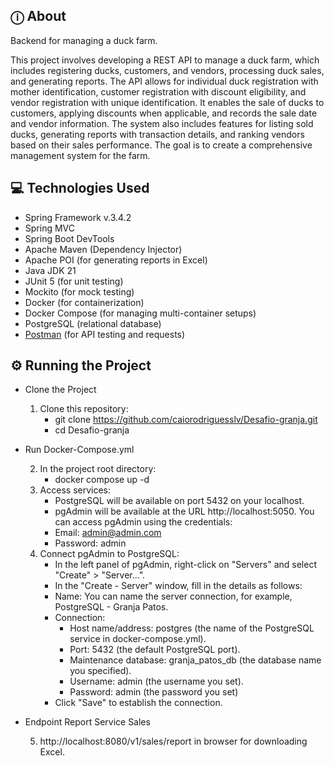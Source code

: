 ## ⓘ About
Backend for managing a duck farm.

This project involves developing a REST API to manage a duck farm, which includes registering ducks, customers, and vendors, processing duck sales, and generating reports. 
The API allows for individual duck registration with mother identification, customer registration with discount eligibility, and vendor registration with unique identification. 
It enables the sale of ducks to customers, applying discounts when applicable, and records the sale date and vendor information. 
The system also includes features for listing sold ducks, generating reports with transaction details, and ranking vendors based on their sales performance. 
The goal is to create a comprehensive management system for the farm.

## 💻 Technologies Used

* Spring Framework v.3.4.2
* Spring MVC
* Spring Boot DevTools
* Apache Maven (Dependency Injector)
* Apache POI (for generating reports in Excel)
* Java JDK 21
* JUnit 5 (for unit testing)
* Mockito (for mock testing)
* Docker (for containerization)
* Docker Compose (for managing multi-container setups)
* PostgreSQL (relational database)
* [Postman](https://www.postman.com/interstellar-moon-715825/workspace/desafio-granja/collection/21958705-df219aa6-31a8-44f4-900f-14dc1012085b?action=share&creator=21958705) (for API testing and requests)
  

## ⚙️ Running the Project

* Clone the Project
  
  1. Clone this repository:
     - git clone https://github.com/caiorodriguesslv/Desafio-granja.git
     - cd Desafio-granja

* Run Docker-Compose.yml
  
  2. In the project root directory:
     - docker compose up -d
  3. Access services:
     - PostgreSQL will be available on port 5432 on your localhost.
     - pgAdmin will be available at the URL http://localhost:5050. You can access pgAdmin using the credentials:
     - Email: admin@admin.com
     - Password: admin
  4. Connect pgAdmin to PostgreSQL:
     - In the left panel of pgAdmin, right-click on "Servers" and select "Create" > "Server...".
     - In the "Create - Server" window, fill in the details as follows:
     - Name: You can name the server connection, for example, PostgreSQL - Granja Patos.
     - Connection:
        - Host name/address: postgres (the name of the PostgreSQL service in docker-compose.yml).
        - Port: 5432 (the default PostgreSQL port).
        - Maintenance database: granja_patos_db (the database name you specified).
        - Username: admin (the username you set).
        - Password: admin (the password you set)
     - Click "Save" to establish the connection.

* Endpoint Report Service Sales
      
  5. http://localhost:8080/v1/sales/report in browser for downloading Excel.


